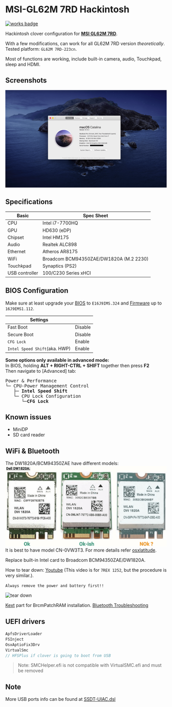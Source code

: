 
MSI-GL62M 7RD Hackintosh
======
[![works badge](https://cdn.jsdelivr.net/gh/nikku/works-on-my-machine@v0.2.0/badge.svg)][project_link]

Hackintosh clover configuration for [**MSI GL62M 7RD**][msi_overview].

With a few modifications, can work for all GL62M 7RD version *theoretically*.
Tested platform: `GL62M 7RD-223cn`.

Most of functions are working, include built-in camera, audio, Touchkpad, sleep and HDMI.

## Screenshots
![about][about_pic]

## Specifications
| Basic | Spec Sheet |
|--|--|
| CPU | Intel i7-7700HQ |
| GPU | HD630 (eDP) |
| Chipset | Intel HM175 |
| Audio | Realtek ALC898 |
| Ethernet | Atheros AR8175 |
| WiFi | Broadcom BCM94350ZAE/DW1820A (M.2 2230) |
| Touchkpad | Synaptics (PS2) | 
| USB controller | 100/C230 Series xHCI |

## BIOS Configuration
Make sure at least upgrade your [BIOS][msi_bios] to `E16J9IMS.324` and [Firmware][msi_firmware] up to `16J9EMS1.112`.

| Settings |  |
|--|--|
| Fast Boot | Disable |
| Secure Boot | Disable |
| `CFG Lock` | Enable |
| `Intel Speed Shift`(aka. HWP) | Enable |

**Some options only available in advanced mode:**\
In BIOS, holding **ALT + RIGHT-CTRL + SHIFT** together then press **F2**\
Then navigate to [Advanced] tab:
<pre>
Power & Performance
└─ CPU-Power Management Control
   ├─ <b>Intel Speed Shift </b>
   └─ CPU Lock Configuration
      └─<b>CFG Lock</b>
</pre>

## Known issues
* MiniDP
* SD card reader

## WiFi & Bluetooth
The DW1820A/BCM94350ZAE have different models:
![1820A versions][1820a_models]
It is best to have model CN-0VW3T3.
For more details refer [osxlatitude][wlan_ts_link].

Replace built-in Intel card to Broadcom BCM94350ZAE/DW1820A.

How to tear down: [Youtube][tear_down] (This video is for `7REX 1252`, but the procedure is very similar.).

```Always remove the power and battery first!!```

![tear down][tear_down_pic]

 [Kext][brcm] part for BrcmPatchRAM installation.
 [Bluetooth Troubleshooting][bt_ts_link]

## UEFI drivers
``` c++
ApfsDriverLoader
FSInject
OsxAptioFix3Drv
VirtualSmc
// HFSPlus if clover is going to boot from USB
```
> Note: SMCHelper.efi is not compatible with VirtualSMC.efi and must be removed

## Note 
More USB ports info can be found at [SSDT-UIAC.dsl][usb_map]

[1820a_models]: https://raw.githubusercontent.com/0ranko0P/GL62M-7RD-Hackintosh/Catalina_DW1820A/screenshots/dw1820A.png
[about_pic]:https://raw.githubusercontent.com/0ranko0P/GL62M-7RD-Hackintosh/Catalina_DW1820A/screenshots/About.png
[brcm]: https://github.com/0ranko0P/GL62M-7RD-Hackintosh/tree/Catalina_DW1820A/kexts#wifiac--bt4le-dw1820a
[bt_ts_link]: https://osxlatitude.com/forums/topic/11540-dw1820a-the-general-troubleshooting-thread
[tear_down]: https://www.youtube.com/watch?v=-WHgFWf_66A
[tear_down_pic]: https://raw.githubusercontent.com/0ranko0P/GL62M-7RD-Hackintosh/Catalina_DW1820A/screenshots/Tear_down.png
[wifi_guide]: https://www.tonymacx86.com/threads/broadcom-wifi-bluetooth-guide.242423
[msi_overview]: https://www.msi.com/Laptop/support/GL62M-7RD
[msi_bios]: https://www.msi.com/Laptop/support/GL62M-7RD#down-bios
[msi_firmware]: https://www.msi.com/Laptop/support/GL62M-7RD#down-firmware
[project_link]: https://github.com/0ranko0P/GL62M-7RD-Hackintosh
[usb_map]:  https://github.com/0ranko0P/GL62M-7RD-Hackintosh/blob/Catalina_DW1820A/hotpatchs/deprecated/SSDT-UIAC.dsl
[wlan_ts_link]: https://osxlatitude.com/forums/topic/11322-broadcom-bcm4350-cards-under-high-sierramojavecatalina
